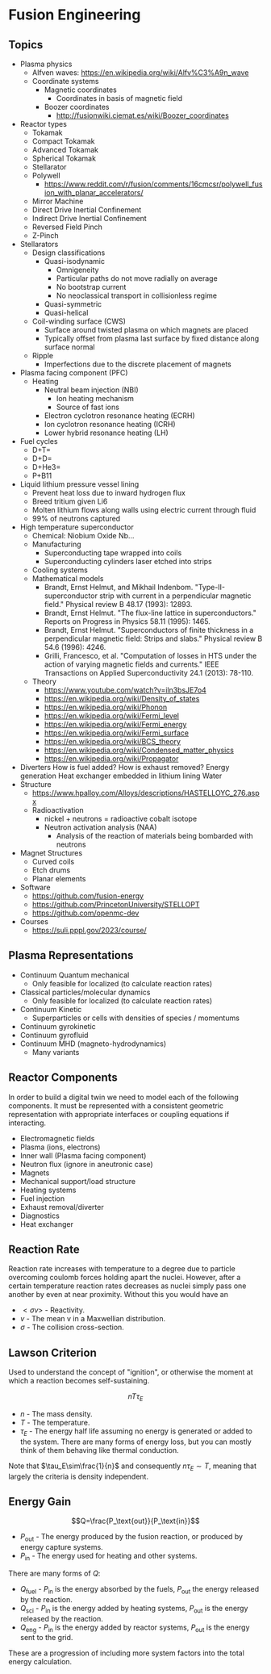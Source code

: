 # Fusion Engineering

## Topics

- Plasma physics
  - Alfven waves: https://en.wikipedia.org/wiki/Alfv%C3%A9n_wave
  - Coordinate systems
    - Magnetic coordinates
      - Coordinates in basis of magnetic field
    - Boozer coordinates
      - http://fusionwiki.ciemat.es/wiki/Boozer_coordinates
- Reactor types
  - Tokamak
  - Compact Tokamak
  - Advanced Tokamak
  - Spherical Tokamak
  - Stellarator
  - Polywell
    - https://www.reddit.com/r/fusion/comments/16cmcsr/polywell_fusion_with_planar_accelerators/
  - Mirror Machine
  - Direct Drive Inertial Confinement
  - Indirect Drive Inertial Confinement
  - Reversed Field Pinch
  - Z-Pinch
- Stellarators
  - Design classifications
    - Quasi-isodynamic
      - Omnigeneity
      - Particular paths do not move radially on average
      - No bootstrap current
      - No neoclassical transport in collisionless regime
    - Quasi-symmetric
    - Quasi-helical
  - Coil-winding surface (CWS)
    - Surface around twisted plasma on which magnets are placed
    - Typically offset from plasma last surface by fixed distance along surface normal
  - Ripple
    - Imperfections due to the discrete placement of magnets
- Plasma facing component (PFC)
  - Heating
    - Neutral beam injection (NBI)
      - Ion heating mechanism
      - Source of fast ions
    - Electron cyclotron resonance heating (ECRH)
    - Ion cyclotron resonance heating (ICRH)
    - Lower hybrid resonance heating (LH)
- Fuel cycles
  - D+T=
  - D+D=
  - D+He3=
  - P+B11
- Liquid lithium pressure vessel lining
  - Prevent heat loss due to inward hydrogen flux
  - Breed tritium given Li6
  - Molten lithium flows along walls using electric current through fluid
  - 99% of neutrons captured
- High temperature superconductor
  - Chemical: Niobium Oxide Nb…
  - Manufacturing
    - Superconducting tape wrapped into coils
    - Superconducting cylinders laser etched into strips
  - Cooling systems
  - Mathematical models
    - Brandt, Ernst Helmut, and Mikhail Indenbom. "Type-II-superconductor strip with current in a perpendicular magnetic field." Physical review B 48.17 (1993): 12893.
    - Brandt, Ernst Helmut. "The flux-line lattice in superconductors." Reports on Progress in Physics 58.11 (1995): 1465.
    - Brandt, Ernst Helmut. "Superconductors of finite thickness in a perpendicular magnetic field: Strips and slabs." Physical review B 54.6 (1996): 4246.
    - Grilli, Francesco, et al. "Computation of losses in HTS under the action of varying magnetic fields and currents." IEEE Transactions on Applied Superconductivity 24.1 (2013): 78-110.
  - Theory
    - https://www.youtube.com/watch?v=iln3bsJE7o4
    - https://en.wikipedia.org/wiki/Density_of_states
    - https://en.wikipedia.org/wiki/Phonon
    - https://en.wikipedia.org/wiki/Fermi_level
    - https://en.wikipedia.org/wiki/Fermi_energy
    - https://en.wikipedia.org/wiki/Fermi_surface
    - https://en.wikipedia.org/wiki/BCS_theory
    - https://en.wikipedia.org/wiki/Condensed_matter_physics
    - https://en.wikipedia.org/wiki/Propagator
- Diverters
How is fuel added?
How is exhaust removed?
Energy generation
Heat exchanger embedded in lithium lining
Water
- Structure
  - https://www.hpalloy.com/Alloys/descriptions/HASTELLOYC_276.aspx
  - Radioactivation
    - nickel + neutrons = radioactive cobalt isotope
    - Neutron activation analysis (NAA)
      - Analysis of the reaction of materials being bombarded with neutrons
- Magnet Structures
  - Curved coils
  - Etch drums
  - Planar elements
- Software
  - https://github.com/fusion-energy
  - https://github.com/PrincetonUniversity/STELLOPT
  - https://github.com/openmc-dev
- Courses
  - https://suli.pppl.gov/2023/course/

## Plasma Representations

- Continuum Quantum mechanical
  - Only feasible for localized (to calculate reaction rates)
- Classical particles/molecular dynamics
  - Only feasible for localized (to calculate reaction rates)
- Continuum Kinetic
  - Superparticles or cells with densities of species / momentums
- Continuum gyrokinetic
- Continuum gyrofluid
- Continuum MHD (magneto-hydrodynamics)
  - Many variants

## Reactor Components

In order to build a digital twin we need to model each of the following components. It must be represented with a consistent geometric representation with appropriate interfaces or coupling equations if interacting.
- Electromagnetic fields
- Plasma (ions, electrons)
- Inner wall (Plasma facing component)
- Neutron flux (ignore in aneutronic case)
- Magnets
- Mechanical support/load structure
- Heating systems
- Fuel injection
- Exhaust removal/diverter
- Diagnostics
- Heat exchanger

## Reaction Rate

Reaction rate increases with temperature to a degree due to particle overcoming coulomb forces holding apart the nuclei. However, after a certain temperature reaction rates decreases as nuclei simply pass one another by even at near proximity. Without this you would have an

- $<\sigma v>$ - Reactivity.
- $v$ - The mean v in a Maxwellian distribution.
- $\sigma$ - The collision cross-section.

## Lawson Criterion

Used to understand the concept of "ignition", or otherwise the moment at which a reaction becomes self-sustaining.

$$nT\tau_E$$

- $n$ - The mass density.
- $T$ - The temperature.
- $\tau_E$ - The energy half life assuming no energy is generated or added to the system. There are many forms of energy loss, but you can mostly think of them behaving like thermal conduction.

Note that $\tau_E\sim\frac{1}{n}$ and consequently $n\tau_E\sim T$, meaning that largely the criteria is density independent.

## Energy Gain

$$Q=\frac{P_\text{out}}{P_\text{in}}$$

- $P_\text{out}$ - The energy produced by the fusion reaction, or produced by energy capture systems.
- $P_\text{in}$ - The energy used for heating and other systems.

There are many forms of $Q$:

- $Q_\text{fuel}$ - $P_\text{in}$ is the energy absorbed by the fuels, $P_\text{out}$ the energy released by the reaction.
- $Q_\text{sci}$ - $P_\text{in}$ is the energy added by heating systems, $P_\text{out}$ is the energy released by the reaction.
- $Q_\text{eng}$ - $P_\text{in}$ is the energy added by reactor systems, $P_\text{out}$ is the energy sent to the grid.

These are a progression of including more system factors into the total energy calculation.
